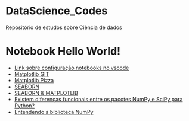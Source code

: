 # DataScience_Codes
Repositório de estudos sobre Ciência de dados

# Notebook Hello World!
* <a href="https://www.youtube.com/watch?v=jNk-ZmeIz6c">Link sobre configuração notebooks no vscode</a><br>
* <a href="https://github.com/gilissantos/Matplotlib---Python">Matplotlib GIT</a><br>
* <a href="https://medium.com/horadecodar/gr%C3%A1ficos-de-pizza-com-matplotlib-piechart-33ea9760ad87">Matplotlib Pizza</a><br>
* <a href="https://www.hashtagtreinamentos.com/graficos-com-seaborn-no-python">SEABORN</a><br>
* <a href="https://acervolima.com/visualizacao-de-dados-em-python-usando-matplotlib-e-seaborn/">SEABORN & MATPLOTLIB</a><br>
* <a href="https://pt.quora.com/Existem-diferen%C3%A7as-funcionais-entre-os-pacotes-NumPy-e-SciPy-para-Python">Existem diferenças funcionais entre os pacotes NumPy e SciPy para Python?</a><br>
* <a href="https://medium.com/ensina-ai/entendendo-a-biblioteca-numpy-4858fde63355">Entendendo a biblioteca NumPy</a><br>
